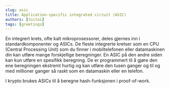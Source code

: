 ```yaml
---
slug: asic
title: Application-specific integrated circuit (ASIC)
authors: [toitoi]
tags: [greetings]
---
```


En integrert krets, ofte kalt mikroprosessorer, deles gjernes inn i standardkomponenter og ASICs. De fleste integrerte kretser som en CPU (Central Processing Unit) som du finner i mobiltelefonen eller datamaskinen din kan utføre mange forskjellige beregninger. En ASIC på den andre siden kan kun utføre en spesifikk beregning. De er programmert til å gjøre den ene beregningen ekstremt hurtig og kan utføre den tusen ganger og til og med millioner ganger så raskt som en datamaskin eller en telefon.

I krypto brukes ASICs til å beregne hash-funksjonen i proof-of-work.
